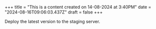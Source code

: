 +++
title = "This is a content created on 14-08-2024 at 3:40PM"
date = "2024-08-16T09:06:03.437Z"
draft = false
+++

  Deploy the latest version to the staging server.
        